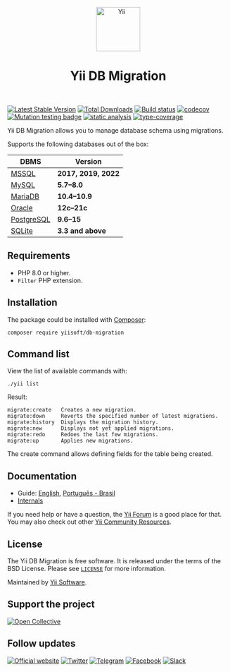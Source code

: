 <p align="center">
    <a href="https://github.com/yiisoft" target="_blank">
        <img src="https://yiisoft.github.io/docs/images/yii_logo.svg" height="100px" alt="Yii">
    </a>
    <h1 align="center">Yii DB Migration</h1>
    <br>
</p>

[![Latest Stable Version](https://poser.pugx.org/yiisoft/db-migration/v/stable.png)](https://packagist.org/packages/yiisoft/db-migration)
[![Total Downloads](https://poser.pugx.org/yiisoft/db-migration/downloads.png)](https://packagist.org/packages/yiisoft/db-migration)
[![Build status](https://github.com/yiisoft/db-migration/workflows/build/badge.svg)](https://github.com/yiisoft/db-migration/actions?query=workflow%3Abuild)
[![codecov](https://codecov.io/gh/yiisoft/db-migration/graph/badge.svg?token=CCRKELEOHP)](https://codecov.io/gh/yiisoft/db-migration)
[![Mutation testing badge](https://img.shields.io/endpoint?style=flat&url=https%3A%2F%2Fbadge-api.stryker-mutator.io%2Fgithub.com%2Fyiisoft%2Fdb-migration%2Fmaster)](https://dashboard.stryker-mutator.io/reports/github.com/yiisoft/db-migration/master)
[![static analysis](https://github.com/yiisoft/db-migration/workflows/static%20analysis/badge.svg)](https://github.com/yiisoft/db-migration/actions?query=workflow%3A%22static+analysis%22)
[![type-coverage](https://shepherd.dev/github/yiisoft/db-migration/coverage.svg)](https://shepherd.dev/github/yiisoft/db-migration)

Yii DB Migration allows you to manage database schema using migrations.

Supports the following databases out of the box:

| DBMS | Version |
|----|----------|
| [MSSQL](https://www.microsoft.com/en-us/sql-server/sql-server-2019) | **2017, 2019, 2022** |
| [MySQL](https://www.mysql.com/) | **5.7–8.0** |
| [MariaDB](https://mariadb.org/) | **10.4–10.9** |
| [Oracle](https://www.oracle.com/database/) | **12c–21c** |
| [PostgreSQL](https://www.postgresql.org/) |  **9.6–15** |
| [SQLite](https://www.sqlite.org) | **3.3 and above** |

## Requirements

- PHP 8.0 or higher.
- `Filter` PHP extension.

## Installation

The package could be installed with [Composer](https://getcomposer.org):

```shell
composer require yiisoft/db-migration
```

## Command list

View the list of available commands with:

```shell
./yii list
```

Result:

```text
migrate:create   Creates a new migration.
migrate:down     Reverts the specified number of latest migrations.
migrate:history  Displays the migration history.
migrate:new      Displays not yet applied migrations.
migrate:redo     Redoes the last few migrations.
migrate:up       Applies new migrations.
```

The create command allows defining fields for the table being created.

## Documentation

- Guide: [English](docs/guide/en/README.md), [Português - Brasil](docs/guide/pt-BR/README.md)
- [Internals](docs/internals.md)

If you need help or have a question, the [Yii Forum](https://forum.yiiframework.com/c/yii-3-0/63) is a good place for that.
You may also check out other [Yii Community Resources](https://www.yiiframework.com/community).

## License

The Yii DB Migration is free software. It is released under the terms of the BSD License.
Please see [`LICENSE`](./LICENSE.md) for more information.

Maintained by [Yii Software](https://www.yiiframework.com/).

## Support the project

[![Open Collective](https://img.shields.io/badge/Open%20Collective-sponsor-7eadf1?logo=open%20collective&logoColor=7eadf1&labelColor=555555)](https://opencollective.com/yiisoft)

## Follow updates

[![Official website](https://img.shields.io/badge/Powered_by-Yii_Framework-green.svg?style=flat)](https://www.yiiframework.com/)
[![Twitter](https://img.shields.io/badge/twitter-follow-1DA1F2?logo=twitter&logoColor=1DA1F2&labelColor=555555?style=flat)](https://twitter.com/yiiframework)
[![Telegram](https://img.shields.io/badge/telegram-join-1DA1F2?style=flat&logo=telegram)](https://t.me/yii3en)
[![Facebook](https://img.shields.io/badge/facebook-join-1DA1F2?style=flat&logo=facebook&logoColor=ffffff)](https://www.facebook.com/groups/yiitalk)
[![Slack](https://img.shields.io/badge/slack-join-1DA1F2?style=flat&logo=slack)](https://yiiframework.com/go/slack)
